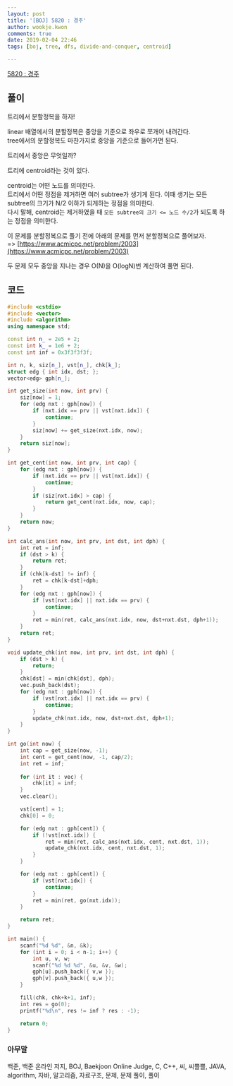 ```yaml
---
layout: post
title: '[BOJ] 5820 : 경주'
author: wookje.kwon
comments: true
date: 2019-02-04 22:46
tags: [boj, tree, dfs, divide-and-conquer, centroid]

---
```


[5820 : 경주](https://www.acmicpc.net/problem/5820)  

## 풀이

트리에서 분할정복을 하자!  

linear 배열에서의 분할정복은 중앙을 기준으로 좌우로 쪼개어 내려간다.  
tree에서의 분할정복도 마찬가지로 중앙을 기준으로 들어가면 된다.  

트리에서 중앙은 무엇일까?

트리에 centroid라는 것이 있다.

centroid는 어떤 노드를 의미한다.  
트리에서 어떤 정점을 제거하면 여러 subtree가 생기게 된다.
이때 생기는 모든 subtree의 크기가 N/2 이하가 되게하는 정점을 의미한다.  
다시 말해, centroid는 제거하였을 때 `모든 subtree의 크기 <= 노드 수/2`가 되도록 하는 정점을 의미한다.

이 문제를 분할정복으로 풀기 전에 아래의 문제를 먼저 분할정복으로 풀어보자.  
=> [https://www.acmicpc.net/problem/2003](https://www.acmicpc.net/problem/2003)

두 문제 모두 중앙을 지나는 경우 O(N)을 O(logN)번 계산하여 풀면 된다.


## 코드

```cpp
#include <cstdio>
#include <vector>
#include <algorithm>
using namespace std;

const int n_ = 2e5 + 2;
const int k_ = 1e6 + 2;
const int inf = 0x3f3f3f3f;

int n, k, siz[n_], vst[n_], chk[k_];
struct edg { int idx, dst; };
vector<edg> gph[n_];

int get_size(int now, int prv) {
    siz[now] = 1;
    for (edg nxt : gph[now]) {
        if (nxt.idx == prv || vst[nxt.idx]) {
            continue;
        }
        siz[now] += get_size(nxt.idx, now);
    }
    return siz[now];
}

int get_cent(int now, int prv, int cap) {
    for (edg nxt : gph[now]) {
        if (nxt.idx == prv || vst[nxt.idx]) {
            continue;
        }
        if (siz[nxt.idx] > cap) {
            return get_cent(nxt.idx, now, cap);
        }
    }
    return now;
}

int calc_ans(int now, int prv, int dst, int dph) {
    int ret = inf;
    if (dst > k) {
        return ret;
    }
    if (chk[k-dst] != inf) {
        ret = chk[k-dst]+dph;
    }
    for (edg nxt : gph[now]) {
        if (vst[nxt.idx] || nxt.idx == prv) {
            continue;
        }
        ret = min(ret, calc_ans(nxt.idx, now, dst+nxt.dst, dph+1));
    }
    return ret;
}

void update_chk(int now, int prv, int dst, int dph) {
    if (dst > k) {
        return;
    }
    chk[dst] = min(chk[dst], dph);
    vec.push_back(dst);
    for (edg nxt : gph[now]) {
        if (vst[nxt.idx] || nxt.idx == prv) {
            continue;
        }
        update_chk(nxt.idx, now, dst+nxt.dst, dph+1);
    }
}

int go(int now) {
    int cap = get_size(now, -1);
    int cent = get_cent(now, -1, cap/2);
    int ret = inf;
    
    for (int it : vec) {
        chk[it] = inf;
    }
    vec.clear();

    vst[cent] = 1;
    chk[0] = 0;

    for (edg nxt : gph[cent]) {
        if (!vst[nxt.idx]) {
            ret = min(ret, calc_ans(nxt.idx, cent, nxt.dst, 1));
            update_chk(nxt.idx, cent, nxt.dst, 1);
        }
    }

    for (edg nxt : gph[cent]) {
        if (vst[nxt.idx]) {
            continue;
        }
        ret = min(ret, go(nxt.idx));
    }

    return ret;
}

int main() {
    scanf("%d %d", &n, &k);
    for (int i = 0; i < n-1; i++) {
        int u, v, w;
        scanf("%d %d %d", &u, &v, &w);
        gph[u].push_back({ v,w });
        gph[v].push_back({ u,w });
    }

    fill(chk, chk+k+1, inf);
    int res = go(0);
    printf("%d\n", res != inf ? res : -1);

    return 0;
}
```  

### 아무말  
백준, 백준 온라인 저지, BOJ, Baekjoon Online Judge, C, C++, 씨, 씨쁠쁠, JAVA, algorithm, 자바, 알고리즘, 자료구조, 문제, 문제 풀이, 풀이
